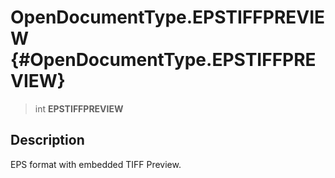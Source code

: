 OpenDocumentType.EPSTIFFPREVIEW {#OpenDocumentType.EPSTIFFPREVIEW}
===============================

> int **EPSTIFFPREVIEW**

Description
-----------

EPS format with embedded TIFF Preview.
